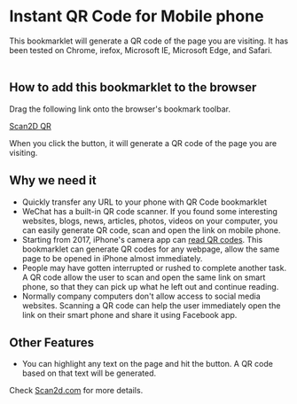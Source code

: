 #  Instant QR Code for Mobile phone   
This bookmarklet will generate a QR code of the page you are visiting. It has been tested on Chrome, irefox, Microsoft IE, Microsoft Edge, and Safari.      
<br>      
   

## How to add this bookmarklet to the browser

Drag the following link onto the browser's bookmark toolbar.

<a class="" href="javascript:void((function()%7bvar%20sl;if(window.getSelection)%7bsl=%22%22+window.getSelection();%7delse%20if(document.selection)%7bsl=document.selection.createRange().text;%7ddata=encodeURIComponent(sl%7c%7clocation.href);var%20win=window.open(%22https://www.scan2d.com/tools/qr.htm?url=%22+data,%22_blank%22,%22width=550,height=625,resizable=yes,status=yes,scrollbars=1,replace=true%22);win.focus();setTimeout(function%20(){win.close();},20000);%7d)())">Scan2D QR</a>


When you click the button, it will generate a QR code of the page you are visiting.

## Why we need it

* Quickly transfer any URL to your phone with QR Code bookmarklet
* WeChat has a built-in QR code scanner. If you found some interesting websites, blogs, news, articles, photos, videos on your computer, you can easily generate QR code, scan and open the link on mobile phone.
* Starting from 2017, iPhone's camera app can [read QR codes](http://www.iphonehacks.com/2017/09/how-to-scan-qr-codes-iphone-ipad-ios-11.html). This bookmarklet can generate QR codes for any webpage, allow the same page to be opened in iPhone almost immediately.
* People may have gotten interrupted or rushed to complete another task. A QR code allow the user to scan and open the same link on smart phone, so that they can pick up what he left out and continue reading.
* Normally company computers don't allow access to social media websites. Scanning a QR code can help the user immediately open the link on their smart phone and share it using Facebook app. 

## Other Features
* You can highlight any text on the page and hit the button. A QR code based on that text will be generated.

Check [Scan2d.com](https://scan2d.com) for more details.


